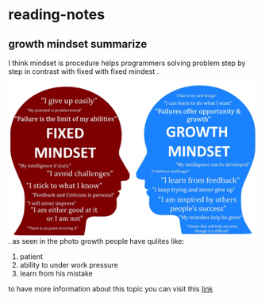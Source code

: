 # reading-notes
## growth mindset summarize
I think mindset is procedure helps programmers solving problem step by step in contrast with fixed with fixed mindest .
![fixed mind vs growth mind](1_6tmkrsxMAYNQST-YjAAAlA.jpeg).
as seen in the photo growth people have qulites like:
1. patient
2. ability to under work pressure 
3. learn from his mistake

to have more information about this topic you can visit this [link](https://www.brainpickings.org/2014/01/29/carol-dweck-mindset/)
